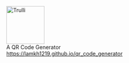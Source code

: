 <img src="https://lamkh1219.github.io/qr_code_generator/images/favicon/web-app-manifest-512x512.png" alt="Trulli" width="100" height="100"><br>
A QR Code Generator<br>
https://lamkh1219.github.io/qr_code_generator
